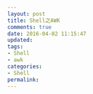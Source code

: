 ```yaml
---
layout: post
title: Shell之AWK
comments: true
date: 2016-04-02 11:15:47
updated:
tags:
- Shell
- awk
categories:
- Shell
permalink:
---
```

